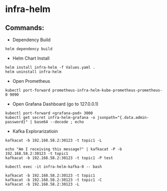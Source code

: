 # infra-helm

## Commands:

- Dependency Build
```
helm dependency build 
```

- Helm Chart Install
```
helm install infra-helm -f Values.yaml .
helm uninstall infra-helm
```

- Open Prometheus
```
kubectl port-forward prometheus-infra-helm-kube-prometheus-prometheus-0 9090
```

- Open Grafana Dashboard (go to 127.0.0.1)
```
kubectl port-forward <grafana-pod> 3000
kubectl get secret infra-helm-grafana -o jsonpath="{.data.admin-password}" | base64 --decode ; echo
```

- Kafka Explorarizatioin
```
kafkacat -b 192.168.58.2:30123 -t topic1 -L

echo "Am I receiving this message?" | kafkacat -P -b 192.168.58.2:30123 -t topic1
kafkacat -b 192.168.58.2:30123 -t topic1 -P test

kubectl exec -it infra-helm-kafka-0 -- bash

kafkacat -b 192.168.58.2:30123 -t topic1
kafkacat -b 192.168.58.2:30123 -t topic1 -C
kafkacat -b 192.168.58.2:30123 -L
```